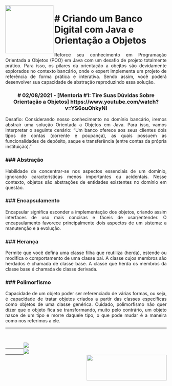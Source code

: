 <p><img src="https://user-images.githubusercontent.com/63436406/143766049-872d81da-7ae3-4bd4-92d7-3339b2e3420f.png" align="left" height="150px" width="150px">
    <h1># Criando um Banco Digital com Java e Orientação a Objetos</h1> 
    <p align="justify">
        Reforce seu conhecimento em Programação Orientada a Objetos (POO) em Java com um desafio de projeto totalmente prático. Para isso, os pilares da orientação a obejtos são devidamente explorados no contexto bancário, onde o expert implementa um projeto de referência de forma prática e interativa. Sendo assim, você poderá desenvolver sua capacidade de abstração reproduzindo essa solução.<br>
    </p>
</p>
<h3>
    <p align="center">
        # 02/08/2021 - [Mentoria #1: Tire Suas Dúvidas Sobre Orientação a Objetos]
        https://www.youtube.com/watch?v=YS6ouOhkyNI
    </p>
</h3>

<p align="justify">
Desafio: Considerando nosso conhecimento no domínio bancário, iremos abstrair uma solução Orientada a Objetos em Java. Para isso, vamos interpretar o seguinte cenário:
“Um banco oferece aos seus clientes dois tipos de contas (corrente e poupança), as quais possuem as funcionalidades de depósito, saque e transferência (entre contas da própria instituição).”
</p>
    
<h3>### Abstração</h3>
<p align="justify">
    Habilidade de concentrar-se nos aspectos essenciais de um domínio, ignorando características menos importantes ou acidentais. Nesse contexto, objetos são abstrações de entidades existentes no domínio em questão.
</p>

<h3>### Encapsulamento</h3>
<p align="justify">
    Encapsular significa esconder a implementação dos objetos, criando assim interfaces de uso mais concisas e fáceis de usar/entender. O encapsulamento favorece principalmente dois aspectos de um sistema: a manutenção e a evolução.
</p>

<h3>### Herança</h3>
<p align="justify">
    Permite que você defina uma classe filha que reutiliza (herda), estende ou modifica o comportamento de uma classe pai. A classe cujos membros são herdados é chamada de classe base. A classe que herda os membros da classe base é chamada de classe derivada.
</p>

<h3>### Polimorfismo</h3>
<p align="justify">
    Capacidade de um objeto poder ser referenciado de várias formas, ou seja, é capacidade de tratar objetos criados a partir das classes específicas como objetos de uma classe genérica. Cuidado, polimorfismo não quer dizer que o objeto fica se transformando, muito pelo contrário, um objeto nasce de um tipo e morre daquele tipo, o que pode mudar é a maneira como nos referimos a ele.
</p>

---

<br>
    <code><a href="https:/discord.com">
        <img src="https://img.shields.io/badge/Léo Albergaria%20-%237289DA.svg?&style=for-the-badge&logo=discord&logoColor=white" /></a></code>
    <code><a href="https://www.linkedin.com/in/adm-leo-albergaria/">
        <img src="https://img.shields.io/badge/linkedin%20-%230077B5.svg?&style=for-the-badge&logo=linkedin&logoColor=white" /></a></code>
<br>

<a href="https://https://web.dio.me/home">
    <img src="https://user-images.githubusercontent.com/63436406/141657590-d3254d20-6606-4d74-afe2-e084042b41b7.png" align="right" height="80px" width="250px" ></a>
